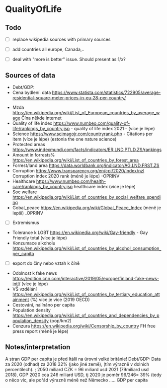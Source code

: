 # QualityOfLife

## Todo
* [ ] replace wikipedia sources with primary sources
* [ ] add countries all europe, Canada,..
* [ ] deal with "more is better" issue.  Should present as 1/x?  


## Sources of data

* Debt/GDP: 
* Cena bydlení: data https://www.statista.com/statistics/722905/average-residential-square-meter-prices-in-eu-28-per-country/
- Mzda https://en.wikipedia.org/wiki/List_of_European_countries_by_average_wage
Čína někde internet
- Quality of life index https://www.numbeo.com/quality-of-life/rankings_by_country.jsp - quality of life index 2021 - (více je lépe)
- Science https://www.scimagojr.com/countryrank.php - Citations per item (více je lépe)
(estonia the one nature science)
- Protected areas https://www.indexmundi.com/facts/indicators/ER.LND.PTLD.ZS/rankings
- Amount in forrests% https://en.wikipedia.org/wiki/List_of_countries_by_forest_area
- Forrest/land area https://data.worldbank.org/indicator/AG.LND.FRST.ZS
- Corruption https://www.transparency.org/en/cpi/2020/index/nzl Corruption index 2020 rank (méně je lépe) -OPRINV
- Healthcare https://www.numbeo.com/health-care/rankings_by_country.jsp healthcare index (více je lépe)
- Soc welfare https://en.wikipedia.org/wiki/List_of_countries_by_social_welfare_spending
- Gobal_peace https://en.wikipedia.org/wiki/Global_Peace_Index (méně je lepší) _OPRINV
- [ ] Extremismus
-  Tolerance k LGBT https://en.wikipedia.org/wiki/Gay-friendly - Gay Friendly total (více je lépe)
- Konzumace alkoholu https://en.wikipedia.org/wiki/List_of_countries_by_alcohol_consumption_per_capita
- [ ] export do číny nebo vztah k číně
- Odolnost k fake news https://edition.cnn.com/interactive/2019/05/europe/finland-fake-news-intl/ (více je lépe)
- VŠ vzdělání https://en.wikipedia.org/wiki/List_of_countries_by_tertiary_education_attainment (%) více je více (2019 OECD)
- Cestování, nalínáno per capita
- Population density https://en.wikipedia.org/wiki/List_of_countries_and_dependencies_by_population_density (pop/km2)
- Cenzura https://en.wikipedia.org/wiki/Censorship_by_country  FH free press report (méně je lépe)

## Notes/interpretation
A stran GDP per capita je před Itálií na úrovni velké británie!
Debt/GDP:
Data za 2020 (odhad) za 2018 32% (jako jiné země),   (tím výrazně v dolních percentilech). ; 2050 miliard CZK = 96 miliard usd 2021 (79miliard usd 2018), 
GDP 2020 cca 246 miliard USD, tj 2020 je poměr 96/246= 39% (tedy o něco víc, ale pořád výrazně méně než Německo ….. GDP per capita 

